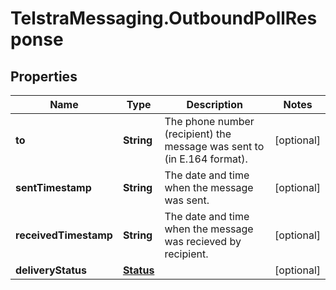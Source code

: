 # TelstraMessaging.OutboundPollResponse

## Properties
Name | Type | Description | Notes
------------ | ------------- | ------------- | -------------
**to** | **String** | The phone number (recipient) the message was sent to (in E.164 format). | [optional] 
**sentTimestamp** | **String** | The date and time when the message was sent. | [optional] 
**receivedTimestamp** | **String** | The date and time when the message was recieved by recipient. | [optional] 
**deliveryStatus** | [**Status**](Status.md) |  | [optional] 


